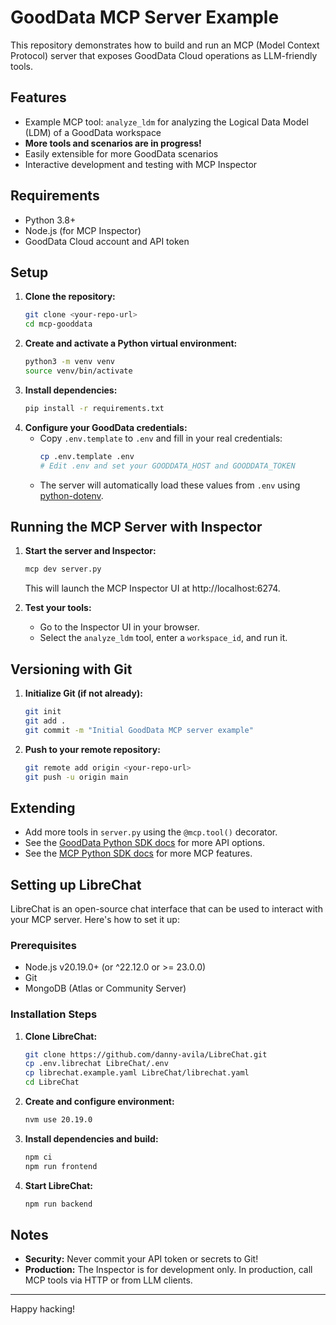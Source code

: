 # GoodData MCP Server Example

This repository demonstrates how to build and run an MCP (Model Context Protocol) server that exposes GoodData Cloud operations as LLM-friendly tools.

## Features
- Example MCP tool: `analyze_ldm` for analyzing the Logical Data Model (LDM) of a GoodData workspace
- **More tools and scenarios are in progress!**
- Easily extensible for more GoodData scenarios
- Interactive development and testing with MCP Inspector

## Requirements
- Python 3.8+
- Node.js (for MCP Inspector)
- GoodData Cloud account and API token

## Setup

1. **Clone the repository:**
   ```sh
   git clone <your-repo-url>
   cd mcp-gooddata
   ```
2. **Create and activate a Python virtual environment:**
   ```sh
   python3 -m venv venv
   source venv/bin/activate
   ```
3. **Install dependencies:**
   ```sh
   pip install -r requirements.txt
   ```
4. **Configure your GoodData credentials:**
   - Copy `.env.template` to `.env` and fill in your real credentials:
     ```sh
     cp .env.template .env
     # Edit .env and set your GOODDATA_HOST and GOODDATA_TOKEN
     ```
   - The server will automatically load these values from `.env` using [python-dotenv](https://pypi.org/project/python-dotenv/).

## Running the MCP Server with Inspector

1. **Start the server and Inspector:**
   ```sh
   mcp dev server.py
   ```
   This will launch the MCP Inspector UI at http://localhost:6274.

2. **Test your tools:**
   - Go to the Inspector UI in your browser.
   - Select the `analyze_ldm` tool, enter a `workspace_id`, and run it.

## Versioning with Git

1. **Initialize Git (if not already):**
   ```sh
   git init
   git add .
   git commit -m "Initial GoodData MCP server example"
   ```
2. **Push to your remote repository:**
   ```sh
   git remote add origin <your-repo-url>
   git push -u origin main
   ```

## Extending
- Add more tools in `server.py` using the `@mcp.tool()` decorator.
- See the [GoodData Python SDK docs](https://pypi.org/project/gooddata-sdk/) for more API options.
- See the [MCP Python SDK docs](https://github.com/modelcontextprotocol/python-sdk) for more MCP features.

## Setting up LibreChat

LibreChat is an open-source chat interface that can be used to interact with your MCP server. Here's how to set it up:

### Prerequisites
- Node.js v20.19.0+ (or ^22.12.0 or >= 23.0.0)
- Git
- MongoDB (Atlas or Community Server)

### Installation Steps

1. **Clone LibreChat:**
   ```sh
   git clone https://github.com/danny-avila/LibreChat.git
   cp .env.librechat LibreChat/.env
   cp librechat.example.yaml LibreChat/librechat.yaml
   cd LibreChat
   ```

2. **Create and configure environment:**
   ```sh
   nvm use 20.19.0
   ```

3. **Install dependencies and build:**
   ```sh
   npm ci
   npm run frontend
   ```

4. **Start LibreChat:**
   ```sh
   npm run backend
   ```
   
## Notes
- **Security:** Never commit your API token or secrets to Git!
- **Production:** The Inspector is for development only. In production, call MCP tools via HTTP or from LLM clients.

---

Happy hacking!
